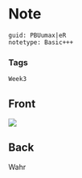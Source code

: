 # Note
```
guid: PBUumax|eR
notetype: Basic+++
```

### Tags
```
Week3
```

## Front
<img src="paste-d6418488f92cccc1aef19c0a3022cc25ade177ad.jpg">

## Back
Wahr
